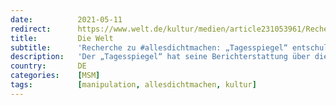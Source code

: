 ```yaml
---
date:          2021-05-11
redirect:      https://www.welt.de/kultur/medien/article231053961/Recherche-zu-allesdichtmachen-Tagesspiegel-entschuldigt-sich.html
title:         Die Welt
subtitle:      'Recherche zu #allesdichtmachen: „Tagesspiegel“ entschuldigt sich'
description:   'Der „Tagesspiegel“ hat seine Berichterstattung über die Aktion #allesdichtmachen einer kritischen Bewertung unterzogen. Dabei kam heraus, dass bei einer Recherche „handwerkliche Fehler“ unterlaufen seien.'
country:       DE
categories:    [MSM]
tags:          [manipulation, allesdichtmachen, kultur]
---
```

